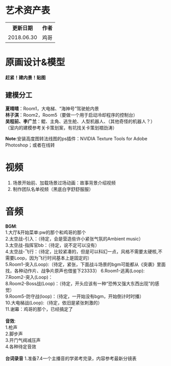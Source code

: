 # 艺术资产表

<table>
    <tr>
        <th>更新日期</th>
        <th>作者</th>
    </tr>
    <tr>
        <td align="center">2018.06.30</td>
        <td align="center">鸡哥</td>
    </tr>
</table>


# 原画设计&模型

**赶紧！建内景！贴图**

## 建模分工

**夏晴晴**：Room1，大电梯、“海神号”驾驶舱内景<br/>
**林子淇**：Room2，Room5（要做一个用于启动冷却程序的控制台）<br/>
**吴程前、李广兰**：鲲、主角、逃生舱、人型机器人、（其他奇怪的机器人？）<br/>
（室内的建模参考关卡策划案，有坑找关卡策划禤劲涛）<br/>


**Note**:安装高度图转法线图的ps插件：NVIDIA Texture Tools for Adobe Photoshop；或者在线转

# 视频

1. 场景开始前、加载场景过场动画：故事背景介绍视频
2. 制作团队名单视频（黑底白字舒舒服服）

# 音频
**BGM**:<br/>
1.大厅&开始菜单:pw的那个和鸡哥的那个<br/>
2.太空战-引入：（待定，会是营造些许小紧张气氛的Ambient music）<br/>
3.太空战-指挥官bb：（待定，说不定可以没有）<br/>
4.太空战-飞行：（待定，比较紧凑的，但是可以科幻一点，风格不需要太硬核,不需要Loop，因为飞行时间基本上是固定的）<br/>
5.Room1-突入(Loop):（待定，紧张，下面战斗场景的bgm可能都从《突袭》里面找，各种动作片、战争片原声也借鉴下23333）
6.Room1-逃离(Loop): <br/>
7.Room2-突入(Loop)：<br/>
8.Room2-Boss战(Loop)：（待定，开头应该有一种“恐怖又强大东西出现”的感觉）<br/>
9.Room5-防守战(loop)：（待定，一开始没有bgm，开始倒计时时播）<br/>
10.大电梯战(Loop):（待定，依旧是紧张刺激的）<br/>
11.谢幕：鸡哥的那个，已经搞定了<br/>
<br/>
**音效**:<br/>
1.枪声<br/>
2.脚步声<br/>
3.开门气阀减压声<br/>
4.各种待定音效<br/>
<br/>
**台词录音**
1.准备7.4一个主播音的学弟考完录，内容参考最新分镜表<br/>

